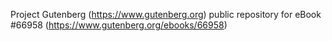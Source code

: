 Project Gutenberg (https://www.gutenberg.org) public repository for
eBook #66958 (https://www.gutenberg.org/ebooks/66958)
